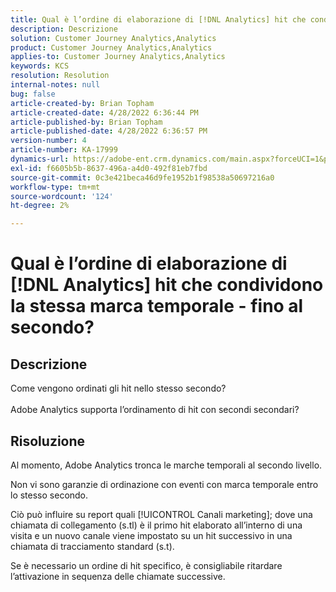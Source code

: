 ```yaml
---
title: Qual è l’ordine di elaborazione di [!DNL Analytics] hit che condividono la stessa marca temporale - fino al secondo?
description: Descrizione
solution: Customer Journey Analytics,Analytics
product: Customer Journey Analytics,Analytics
applies-to: Customer Journey Analytics,Analytics
keywords: KCS
resolution: Resolution
internal-notes: null
bug: false
article-created-by: Brian Topham
article-created-date: 4/28/2022 6:36:44 PM
article-published-by: Brian Topham
article-published-date: 4/28/2022 6:36:57 PM
version-number: 4
article-number: KA-17999
dynamics-url: https://adobe-ent.crm.dynamics.com/main.aspx?forceUCI=1&pagetype=entityrecord&etn=knowledgearticle&id=228cd325-22c7-ec11-a7b6-0022480a1b03
exl-id: f6605b5b-8637-496a-a4d0-492f81eb7fbd
source-git-commit: 0c3e421beca46d9fe1952b1f98538a50697216a0
workflow-type: tm+mt
source-wordcount: '124'
ht-degree: 2%

---
```


# Qual è l’ordine di elaborazione di [!DNL Analytics] hit che condividono la stessa marca temporale - fino al secondo?

## Descrizione

Come vengono ordinati gli hit nello stesso secondo?<br><br>Adobe Analytics supporta l’ordinamento di hit con secondi secondari?

## Risoluzione


Al momento, Adobe Analytics tronca le marche temporali al secondo livello.

Non vi sono garanzie di ordinazione con eventi con marca temporale entro lo stesso secondo.

Ciò può influire su report quali [!UICONTROL Canali marketing]; dove una chiamata di collegamento (s.tl) è il primo hit elaborato all’interno di una visita e un nuovo canale viene impostato su un hit successivo in una chiamata di tracciamento standard (s.t).

Se è necessario un ordine di hit specifico, è consigliabile ritardare l’attivazione in sequenza delle chiamate successive.
